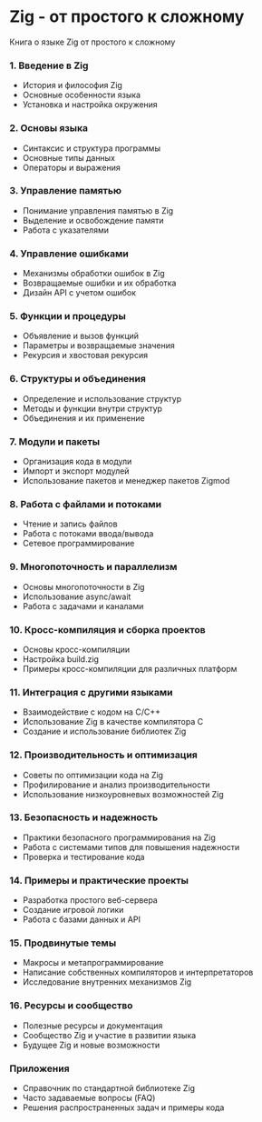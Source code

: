 # Zig - от простого к сложному
Книга о языке Zig от простого к сложному


### 1. Введение в Zig
- История и философия Zig
- Основные особенности языка
- Установка и настройка окружения

### 2. Основы языка
- Синтаксис и структура программы
- Основные типы данных
- Операторы и выражения

### 3. Управление памятью
- Понимание управления памятью в Zig
- Выделение и освобождение памяти
- Работа с указателями

### 4. Управление ошибками
- Механизмы обработки ошибок в Zig
- Возвращаемые ошибки и их обработка
- Дизайн API с учетом ошибок

### 5. Функции и процедуры
- Объявление и вызов функций
- Параметры и возвращаемые значения
- Рекурсия и хвостовая рекурсия

### 6. Структуры и объединения
- Определение и использование структур
- Методы и функции внутри структур
- Объединения и их применение

### 7. Модули и пакеты
- Организация кода в модули
- Импорт и экспорт модулей
- Использование пакетов и менеджер пакетов Zigmod

### 8. Работа с файлами и потоками
- Чтение и запись файлов
- Работа с потоками ввода/вывода
- Сетевое программирование

### 9. Многопоточность и параллелизм
- Основы многопоточности в Zig
- Использование async/await
- Работа с задачами и каналами

### 10. Кросс-компиляция и сборка проектов
- Основы кросс-компиляции
- Настройка build.zig
- Примеры кросс-компиляции для различных платформ

### 11. Интеграция с другими языками
- Взаимодействие с кодом на C/C++
- Использование Zig в качестве компилятора C
- Создание и использование библиотек Zig

### 12. Производительность и оптимизация
- Советы по оптимизации кода на Zig
- Профилирование и анализ производительности
- Использование низкоуровневых возможностей Zig

### 13. Безопасность и надежность
- Практики безопасного программирования на Zig
- Работа с системами типов для повышения надежности
- Проверка и тестирование кода

### 14. Примеры и практические проекты
- Разработка простого веб-сервера
- Создание игровой логики
- Работа с базами данных и API

### 15. Продвинутые темы
- Макросы и метапрограммирование
- Написание собственных компиляторов и интерпретаторов
- Исследование внутренних механизмов Zig

### 16. Ресурсы и сообщество
- Полезные ресурсы и документация
- Сообщество Zig и участие в развитии языка
- Будущее Zig и новые возможности

### Приложения
- Справочник по стандартной библиотеке Zig
- Часто задаваемые вопросы (FAQ)
- Решения распространенных задач и примеры кода
